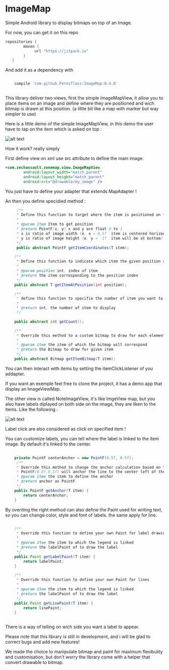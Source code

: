 # ImageMap 

Simple Android library to display bitmaps on top of an Image. 

For now, you can get it on this repo
```groovy
repositories {
        maven {
             url "https://jitpack.io" 
        }
   }
```
And add it as a dependency with 
```groovy

    compile 'com.github.Pernifloss:ImageMap:0.4.0'
    
```
This library deliver two views, first the simple ImageMapView, it allow you to place items on an image and define where they are positioned and wich bitmap is drawn at this position. (a little bit like a map with marker but way simpler to use)

Here is a little demo of the simple ImageMapView, in this demo the user have to tap on the item which is asked on top : 

![alt text](https://github.com/lary-pipot/ImageMap/blob/master/operation.gif)

How it work? really simply

First define view on xml use src attribute to define the main image: 

```xml
<com.zechassault.zonemap.view.ImageMapView
        android:layout_width="match_parent"
        android:layout_height="match_parent"
        android:src="@drawable/my_image" />

```
You just have to define your adapter that extends MapAdapter !

An then you define specidied method :
```Java
     /**
     * Define this function to target where the item is positioned on the image
     *
     * @param item Item to get position
     * @return PointF(x, y) x and y are float 0 to 1
     * x is ratio of image width (e. x = 0.5f  item is centered horizontally)
     * y is ratio of image height (e. y =  1f  item will be at bottom)
     */
     public abstract PointF getItemCoordinates(T item);

    /**
     * Define this function to indicate which item the given position correspond to
     *
     * @param position int, index of item
     * @return the item corresponding to the position index
     */
    public abstract T getItemAtPosition(int position);

    /**
     * define this function to specifie the number of item you want to display
     *
     * @return int, the number of item to display
     */

    public abstract int getCount();

    /**
     * Override this method to a custom bitmap to draw for each element
     *
     * @param item the item of which the bitmap will correspond
     * @return the Bitmap to draw for given item
     */
    public abstract Bitmap getItemBitmap(T item);

```

You can then interact with items by setting the itemClickListener of you addapter.

If you want an exemple feel free to clone the project, it has a demo app that display an ImageViewMap.


The other view is called NoteImageView, it's like ImgeView map, but you also have labels diplayed on both side on the image, they are liken to the items. Like the following :

![alt text](https://github.com/lary-pipot/ImageMap/blob/master/anatomical.gif)

Label click are also considered as click on specified item !

You can customize labels, you can tell where the label is linked to the item image. By default it's linked to the center.

```Java
 
    private PointF centerAnchor = new PointF(0.5f, 0.5f);
     /**
     * Override this method to change the anchor calculation based on the bitmap
     * PointF(0.0f,0.5f) will anchor the line to the center left of the bitmap
     * @param item the item to define the anchor
     * @return anchor as PointF
     */
    public PointF getAnchor(T item) {
        return centerAnchor;
    }
```
By overiting the right method can also define the Paint used for writing text, so you can change color, style and font of labels. the same apply for line.

```Java

    /**
     * Override this function to define your own Paint for label drawing
     *
     * @param item the item to which the legend is linked
     * @return the labelPaint of to draw the label
     */
    public Paint getLabelPaint(T item) {
        return labelPaint;
    }

    /**
     * Override this function to define your own Paint for lines
     *
     * @param item the item to which the legend is linked
     * @return the labelPaint of to draw the label
     */
    public Paint getLinePaint(T item) {
        return linePaint;
    }
    
```
There is a way of telling on wich side you want a label to appear. 

Please note that this library is still in development, and i will be glad to correct bugs and add new features!

We made the choice to manipulate bitmap and paint for maximum flexibulity and customisation, but don't worry the library come with a helper that convert drawable to bitmap.
